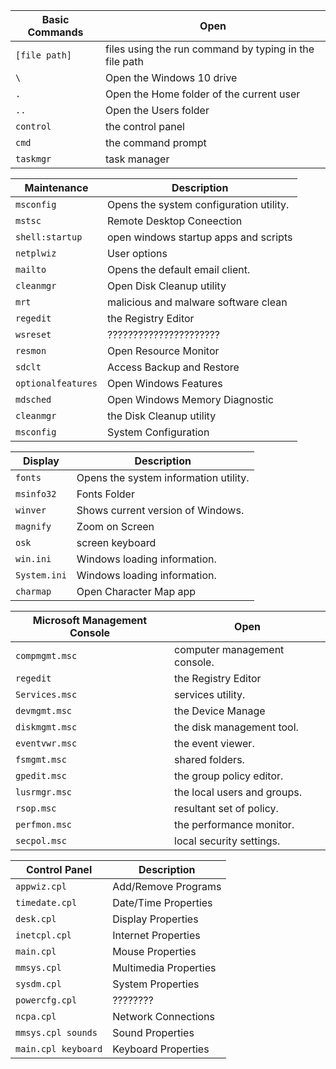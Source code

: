 | **Basic Commands**   | Open                                                      | 
| ---------------------| ----------------------------------------------------------|
| `[file path]`        |  files using the run command by typing in the file path   |
| `\`                  |  Open the Windows 10 drive                                |
| `.`                  |  Open the Home folder of the current user                 |
| `..`                 |  Open the Users folder                                    |
| `control`            |  the control panel                                        |
| `cmd`                |  the command prompt                                       |
| `taskmgr`            |  task manager                                             |

| **Maintenance**     | Description                              |
| --------------------| -----------------------------------------|
| `msconfig`          | Opens the system configuration utility.  |
| `mstsc`             | Remote Desktop Coneection                |
| `shell:startup`     | open windows startup apps and scripts    |
| `netplwiz`          | User options                             |
| `mailto`            | Opens the default email client.          |
| `cleanmgr`          | Open Disk Cleanup utility                | 
| `mrt`               | malicious and malware software clean     |
| `regedit`           |  the Registry Editor                     |
| `wsreset`           | ??????????????????????                   |
| `resmon`            | Open Resource Monitor                    |
| `sdclt`             | Access Backup and Restore                |
| `optionalfeatures`  | Open Windows Features                    |
| `mdsched`           | Open Windows Memory Diagnostic           |
| `cleanmgr`          |  the Disk Cleanup utility                |
| `msconfig`          |  System Configuration                    |

| **Display**  | Description                            |
| -------------| ---------------------------------------|
| `fonts`      |  Opens the system information utility. |
| `msinfo32`   |  Fonts Folder                          |
| `winver`     |  Shows current version of Windows.     |
| `magnify`    |  Zoom on Screen                        |
| `osk`        |  screen keyboard                       |
| `win.ini`    |  Windows loading information.          |
| `System.ini` |  Windows loading information.          |
| `charmap`    | Open Character Map app                 |

| **Microsoft Management Console**   | Open                         |
| ---------------------------------- | -----------------------------|
| `compmgmt.msc`                     | computer management console. |
| `regedit`                          | the Registry Editor          |
| `Services.msc`                     | services utility.            |
| `devmgmt.msc`                      | the Device Manage            |
| `diskmgmt.msc`                     | the disk management tool.    |
| `eventvwr.msc`                     | the event viewer.            |
| `fsmgmt.msc`                       | shared folders.              |
| `gpedit.msc`                       | the group policy editor.     |
| `lusrmgr.msc`                      | the local users and groups.  |
| `rsop.msc`                         | resultant set of policy.     |
| `perfmon.msc`                      | the performance monitor.     |
| `secpol.msc`                       | local security settings.     |

| **Control Panel**       | Description             |
| ------------------------| ------------------------|
| `appwiz.cpl`            | Add/Remove Programs     |
| `timedate.cpl`          | Date/Time Properties    |
| `desk.cpl`              | Display Properties      |
| `inetcpl.cpl`           | Internet Properties     |
| `main.cpl`              | Mouse Properties        |
| `mmsys.cpl`             | Multimedia Properties   |
| `sysdm.cpl`             | System Properties       |
| `powercfg.cpl`          | ????????                |
| `ncpa.cpl`              | Network Connections     |
| `mmsys.cpl sounds`      | Sound Properties        |
| `main.cpl keyboard`     | Keyboard Properties     |